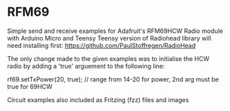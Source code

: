 # RFM69

Simple send and receive examples for Adafruit's RFM69HCW Radio module with Arduino Micro and Teensy 
Teensy version of Radiohead library will need installing first:
https://github.com/PaulStoffregen/RadioHead

The only change made to the given examples was to initialise the HCW radio by adding a 'true' arguement to the following line:

rf69.setTxPower(20, true);  // range from 14-20 for power, 2nd arg must be true for 69HCW

Circuit examples also included as Fritzing (fzz) files and images


